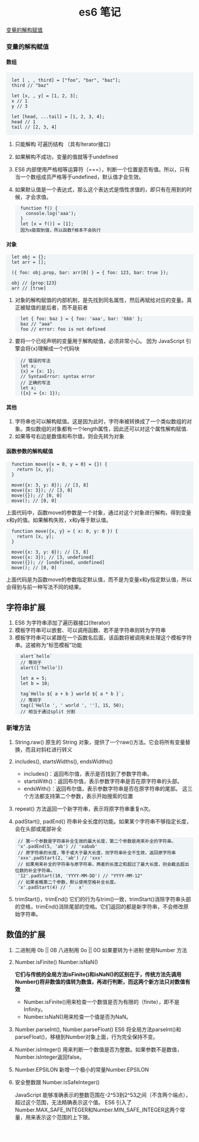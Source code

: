 
<h1 class="title">es6 笔记</h1>

<a href="javascript:void 0" class="href-title" onclick="document.querySelector('#ID-1').scrollIntoView()">变量的解构赋值</a>

<span id="ID-1"></span>

### 变量的解构赋值

#### 数组

  ```

    let [ , , third] = ["foo", "bar", "baz"];
    third // "baz"

    let [x, , y] = [1, 2, 3];
    x // 1
    y // 3

    let [head, ...tail] = [1, 2, 3, 4];
    head // 1
    tail // [2, 3, 4]
    
  ```

1. 只能解构 可遍历结构 （具有Iterator接口）

2. 如果解构不成功，变量的值就等于undefined

3. ES6 内部使用严格相等运算符（===），判断一个位置是否有值。所以，只有当一个数组成员严格等于undefined，默认值才会生效。

4. 如果默认值是一个表达式，那么这个表达式是惰性求值的，即只有在用到的时候，才会求值。
    ```
      function f() {
        console.log('aaa');
      }
      let [x = f()] = [1]; 
      因为x能取到值，所以函数f根本不会执行
    ```

#### 对象

```
  let obj = {};
  let arr = [];

  ({ foo: obj.prop, bar: arr[0] } = { foo: 123, bar: true });

  obj // {prop:123}
  arr // [true]
```

1.  对象的解构赋值的内部机制，是先找到同名属性，然后再赋给对应的变量。真正被赋值的是后者，而不是前者
    ```
      let { foo: baz } = { foo: 'aaa', bar: 'bbb' };
      baz // "aaa"
      foo // error: foo is not defined
    ```
2. 要将一个已经声明的变量用于解构赋值，必须非常小心。
因为 JavaScript 引擎会将{x}理解成一个代码块
    ```
      // 错误的写法
      let x;
      {x} = {x: 1};
      // SyntaxError: syntax error
      // 正确的写法
      let x;
      ({x} = {x: 1});
    ```

#### 其他


1. 字符串也可以解构赋值。这是因为此时，字符串被转换成了一个类似数组的对象。类似数组的对象都有一个length属性，因此还可以对这个属性解构赋值.
2. 如果等号右边是数值和布尔值，则会先转为对象

#### 函数参数的解构赋值 

```
  function move({x = 0, y = 0} = {}) {
    return [x, y];
  }

  move({x: 3, y: 8}); // [3, 8]
  move({x: 3}); // [3, 0]
  move({}); // [0, 0]
  move(); // [0, 0]
```
上面代码中，函数move的参数是一个对象，通过对这个对象进行解构，得到变量x和y的值。如果解构失败，x和y等于默认值。
```
  function move({x, y} = { x: 0, y: 0 }) {
    return [x, y];
  }

  move({x: 3, y: 8}); // [3, 8]
  move({x: 3}); // [3, undefined]
  move({}); // [undefined, undefined]
  move(); // [0, 0]
```
上面代码是为函数move的参数指定默认值，而不是为变量x和y指定默认值，所以会得到与前一种写法不同的结果。

## 字符串扩展

1. ES6 为字符串添加了遍历器接口(Iterator)
2. 模板字符串可以嵌套、可以调用函数、若不是字符串则转为字符串
3. 模板字符串可以紧跟在一个函数名后面，该函数将被调用来处理这个模板字符串。这被称为“标签模板”功能
    ```
      alert`hello`
      // 等同于
      alert(['hello'])

      let a = 5;
      let b = 10;

      tag`Hello ${ a + b } world ${ a * b }`;
      // 等同于
      tag(['Hello ', ' world ', ''], 15, 50);
      // 相当于通过split 分割
    ```
### 新增方法

1. String.raw() 原生的 String 对象，提供了一个raw()方法。它会将所有变量替换，而且对斜杠进行转义

2. includes(), startsWidths(), endsWidths()
   + includes()：返回布尔值，表示是否找到了参数字符串。
   + startsWith()：返回布尔值，表示参数字符串是否在原字符串的头部。
   + endsWith()：返回布尔值，表示参数字符串是否在原字符串的尾部。
这三个方法都支持第二个参数，表示开始搜索的位置

3. repeat() 方法返回一个新字符串，表示将原字符串重复n次。

4. padStart(), padEnd() 符串补全长度的功能。如果某个字符串不够指定长度，会在头部或尾部补全
   ```
    // 第一个参数是字符串补全生效的最大长度，第二个参数是用来补全的字符串。
    'x'.padEnd(5, 'ab') // 'xabab'
    // 原字符串的长度，等于或大于最大长度，则字符串补全不生效，返回原字符串
    'xxx'.padStart(2, 'ab') // 'xxx'
    // 如果用来补全的字符串与原字符串，两者的长度之和超过了最大长度，则会截去超出位数的补全字符串。
    '12'.padStart(10, 'YYYY-MM-DD') // "YYYY-MM-12"
    // 如果省略第二个参数，默认使用空格补全长度。
    'x'.padStart(4) // '   x'
   ```

5. trimStart()，trimEnd() 它们的行为与trim()一致，trimStart()消除字符串头部的空格，trimEnd()消除尾部的空格。它们返回的都是新字符串，不会修改原始字符串。

## 数值的扩展

1. 二进制用 0b || 0B 八进制用 0o || 0O 如果要转为十进制 使用Number 方法

2. Number.isFinite() Number.isNaN()
  
   **它们与传统的全局方法isFinite()和isNaN()的区别在于，传统方法先调用Number()将非数值的值转为数值，再进行判断，而这两个新方法只对数值有效**
   + Number.isFinite()用来检查一个数值是否为有限的（finite），即不是Infinity。
   + Number.isNaN()用来检查一个值是否为NaN。

3. Number.parseInt(), Number.parseFloat() ES6 将全局方法parseInt()和parseFloat()，移植到Number对象上面，行为完全保持不变。

4. Number.isInteger() 用来判断一个数值是否为整数。如果参数不是数值，Number.isInteger返回false。

5. Number.EPSILON 新增一个极小的常量Number.EPSILON

6. 安全整数跟 Number.isSafeInteger() 

    JavaScript 能够准确表示的整数范围在-2^53到2^53之间（不含两个端点），超过这个范围，无法精确表示这个值。
   ES6 引入了Number.MAX_SAFE_INTEGER和Number.MIN_SAFE_INTEGER这两个常量，用来表示这个范围的上下限。


<div class="grid-layout">
  <span style="color:red" class="text">aaaa</span>
  <span style="color:red" class="text">aaaa</span>
  <span style="color:red" class="text">aaaa</span>
  <span style="color:red" class="text">aaaa</span>
</div>
<style>
.text {color: #3333 !important}
span {
  animation: xx 3s ease 0s infinite
}
.grid-layout{
  display: grid;
  grid-template-rows: 1fr 1fr;
  grid-template-columns: 50px 50px;
}
@keyframes xx {
  0% {opacity: 0}
  50% {opacity: 1}
  100% {opacity: 0}
}
.title {
  text-align: center;
  font-weight: 600
}
pre {
  background: #EFF4F7
}
</style>